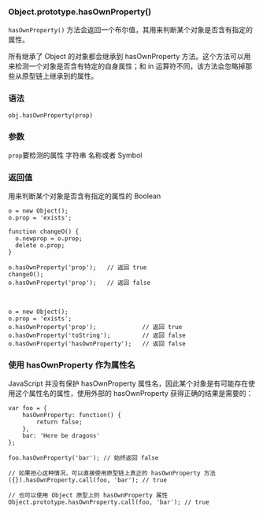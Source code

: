 ### Object.prototype.hasOwnProperty()


`hasOwnProperty()` 方法会返回一个布尔值，其用来判断某个对象是否含有指定的属性。

所有继承了 Object 的对象都会继承到 hasOwnProperty 方法。这个方法可以用来检测一个对象是否含有特定的自身属性；和 in 运算符不同，该方法会忽略掉那些从原型链上继承到的属性。

### 语法
	
	obj.hasOwnProperty(prop)
	
### 参数

`prop`要检测的属性  字符串 名称或者 Symbol

### 返回值

用来判断某个对象是否含有指定的属性的 Boolean 

	o = new Object();
	o.prop = 'exists';
	
	function changeO() {
	  o.newprop = o.prop;
	  delete o.prop;
	}
	
	o.hasOwnProperty('prop');   // 返回 true
	changeO();
	o.hasOwnProperty('prop');   // 返回 false

&nbsp;

	o = new Object();
	o.prop = 'exists';
	o.hasOwnProperty('prop');             // 返回 true
	o.hasOwnProperty('toString');         // 返回 false
	o.hasOwnProperty('hasOwnProperty');   // 返回 false
	
### 使用 hasOwnProperty 作为属性名

JavaScript 并没有保护 hasOwnProperty 属性名，因此某个对象是有可能存在使用这个属性名的属性，使用外部的 hasOwnProperty 获得正确的结果是需要的：

	var foo = {
	    hasOwnProperty: function() {
	        return false;
	    },
	    bar: 'Here be dragons'
	};
	
	foo.hasOwnProperty('bar'); // 始终返回 false
	
	// 如果担心这种情况，可以直接使用原型链上真正的 hasOwnProperty 方法
	({}).hasOwnProperty.call(foo, 'bar'); // true
	
	// 也可以使用 Object 原型上的 hasOwnProperty 属性
	Object.prototype.hasOwnProperty.call(foo, 'bar'); // true